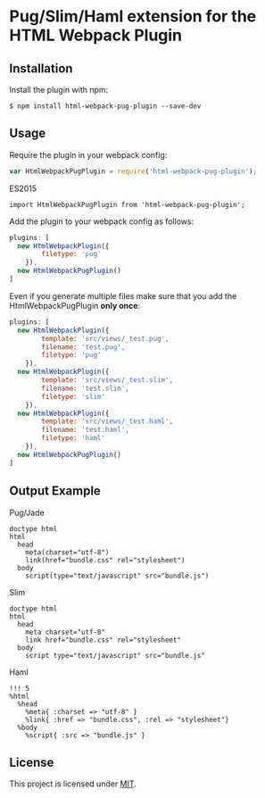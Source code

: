 Pug/Slim/Haml extension for the HTML Webpack Plugin
========================================

Installation
------------
Install the plugin with npm:

```shell
$ npm install html-webpack-pug-plugin --save-dev
```

Usage
-----
Require the plugin in your webpack config:

```javascript
var HtmlWebpackPugPlugin = require('html-webpack-pug-plugin');
```

ES2015

```es2015
import HtmlWebpackPugPlugin from 'html-webpack-pug-plugin';
```

Add the plugin to your webpack config as follows:

```javascript
plugins: [
  new HtmlWebpackPlugin({
		filetype: 'pug'
	}),
  new HtmlWebpackPugPlugin()
]  
```

Even if you generate multiple files make sure that you add the HtmlWebpackPugPlugin **only once**:

```javascript
plugins: [
  new HtmlWebpackPlugin({
		template: 'src/views/_test.pug',
		filename: 'test.pug',
		filetype: 'pug'
	}),
  new HtmlWebpackPlugin({
		template: 'src/views/_test.slim',
		filename: 'test.slim',
		filetype: 'slim'
	}),
  new HtmlWebpackPlugin({
		template: 'src/views/_test.haml',
		filename: 'test.haml',
		filetype: 'haml'
	}),
  new HtmlWebpackPugPlugin()
]  
```

Output Example
--------------

Pug/Jade

```pug
doctype html
html
  head
    meta(charset="utf-8")
    link(href="bundle.css" rel="stylesheet")
  body
    script(type="text/javascript" src="bundle.js")
```

Slim

```slim
doctype html
html
  head
    meta charset="utf-8"
    link href="bundle.css" rel="stylesheet"
  body
    script type="text/javascript" src="bundle.js"
```

Haml

```haml
!!! 5
%html
  %head
    %meta{ :charset => "utf-8" }
    %link{ :href => "bundle.css", :rel => "stylesheet"}
  %body
    %script{ :src => "bundle.js" }
```

License
-------

This project is licensed under [MIT](https://github.com/negibouze/html-webpack-pug-plugin/blob/master/LICENSE).
